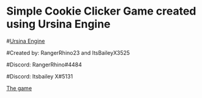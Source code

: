 # Simple Cookie Clicker Game created using Ursina Engine

#[Ursina Engine](https://www.ursinaengine.org/)


#Created by: RangerRhino23 and ItsBaileyX3525

#Discord: RangerRhino#4484

#Discord: Itsbailey X#5131


[The game](https://i.imgur.com/BskdFHa.png)
